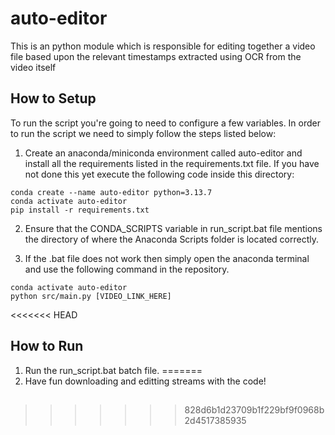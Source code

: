 # auto-editor
This is an python module which is responsible for editing together a video file based upon the relevant timestamps extracted using OCR from the video itself

## How to Setup
To run the script you're going to need to configure a few variables. In order to run the script we need to simply follow the steps listed below:

1. Create an anaconda/miniconda environment called auto-editor and install all the requirements listed in the requirements.txt file. If you have not done this yet execute the following code inside this directory:
```
conda create --name auto-editor python=3.13.7
conda activate auto-editor
pip install -r requirements.txt
```

2. Ensure that the CONDA_SCRIPTS variable in run_script.bat file mentions the directory of where the Anaconda Scripts folder is located correctly.

3. If the .bat file does not work then simply open the anaconda terminal and use the following command in the repository.
```
conda activate auto-editor
python src/main.py [VIDEO_LINK_HERE]
```

<<<<<<< HEAD
## How to Run

1. Run the run_script.bat batch file.
=======
5. Have fun downloading and editting streams with the code!

##
>>>>>>> 828d6b1d23709b1f229bf9f0968b2d4517385935
